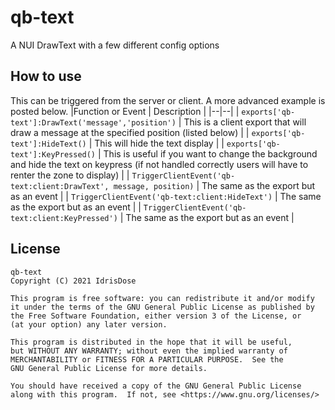# qb-text

A NUI DrawText with a few different config options

## How to use

This can be triggered from the server or client. A more advanced example is posted below.
|Function or Event | Description |
|--|--|
| `exports['qb-text']:DrawText('message','position')` | This is a client export that will draw a message at the specified position (listed below) |
| `exports['qb-text']:HideText()` | This will hide the text display |
| `exports['qb-text']:KeyPressed()` | This is useful if you want to change the background and hide the text on keypress (if not handled correctly users will have to renter the zone to display) |
| `TriggerClientEvent('qb-text:client:DrawText', message, position)` | The same as the export but as an event |
| `TriggerClientEvent('qb-text:client:HideText')` | The same as the export but as an event |
| `TriggerClientEvent('qb-text:client:KeyPressed')` | The same as the export but as an event |

## License

    qb-text
    Copyright (C) 2021 IdrisDose

    This program is free software: you can redistribute it and/or modify
    it under the terms of the GNU General Public License as published by
    the Free Software Foundation, either version 3 of the License, or
    (at your option) any later version.

    This program is distributed in the hope that it will be useful,
    but WITHOUT ANY WARRANTY; without even the implied warranty of
    MERCHANTABILITY or FITNESS FOR A PARTICULAR PURPOSE.  See the
    GNU General Public License for more details.

    You should have received a copy of the GNU General Public License
    along with this program.  If not, see <https://www.gnu.org/licenses/>
